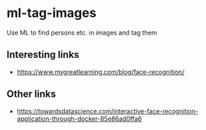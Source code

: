 # ml-tag-images
Use ML to find persons etc. in images and tag them

## Interesting links

- https://www.mygreatlearning.com/blog/face-recognition/

## Other links
- https://towardsdatascience.com/interactive-face-recognition-application-through-docker-85e86ad0ffa6
